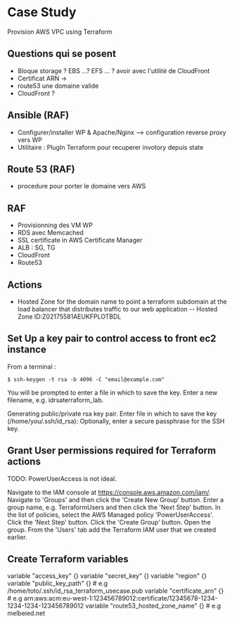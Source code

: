# Case Study
Provision AWS VPC using Terraform



## Questions qui se posent
- Bloque storage ?  EBS ...? EFS ... ? avoir avec l'utilité de CloudFront
- Certificat ARN ->
- route53  une domaine valide 
- CloudFront ?

## Ansible (RAF)
- Configurer/installer WP & Apache/Nginx --> configuration reverse proxy vers WP
- Utilitaire : PlugIn Terraform pour recuperer invotory depuis state
## Route 53 (RAF)
- procedure pour porter le domaine vers AWS

## RAF
- Provisionning des VM WP
- RDS avec Memcached
- SSL certificate in AWS Certificate Manager
- ALB : SG, TG
- CloudFront
- Route53

## Actions
- Hosted Zone for the domain name to point a terraform subdomain at the load balancer that distributes traffic to our web application
-- Hosted Zone ID:Z02175581AEUKFPLOTBDL


## Set Up a key pair to control access to front ec2 instance

From a terminal :
```shell
$ ssh-keygen -t rsa -b 4096 -C "email@example.com"
```
You will be prompted to enter a file in which to save the key. Enter a new filename, e.g. idrsaterraform_lab.

Generating public/private rsa key pair.
Enter file in which to save the key (/home/you/.ssh/id_rsa):
Optionally, enter a secure passphrase for the SSH key.

## Grant User permissions required for Terraform actions
TODO: PowerUserAccess is not ideal.

Navigate to the IAM console at https://console.aws.amazon.com/iam/.
Navigate to 'Groups' and then click the 'Create New Group' button.
Enter a group name, e.g. TerraformUsers and then click the 'Next Step' button.
In the list of policies, select the AWS Managed policy 'PowerUserAccess'. Click the 'Next Step' button.
Click the 'Create Group' button.
Open the group. From the 'Users' tab add the Terraform IAM user that we created earlier.

## Create Terraform variables

variable "access_key" {}
variable "secret_key" {}
variable "region" {}
variable "public_key_path" {}   # e.g /home/toto/.ssh/id_rsa_terraform_usecase.pub
variable "certificate_arn" {}   # e.g arn:aws:acm:eu-west-1:123456789012:certificate/12345678-1234-1234-1234-123456789012
variable "route53_hosted_zone_name" {}  # e.g melbeied.net
